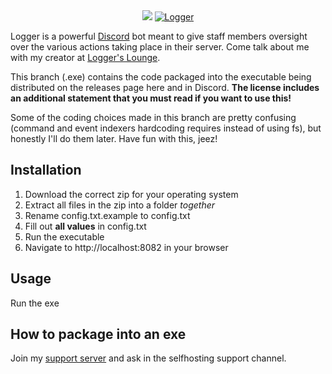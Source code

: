 
<center><img  src="https://curtisf.dev/Logger.png" />

<a  href="https://discordbots.org/bot/298822483060981760" >

<img  src="https://discordbots.org/api/widget/298822483060981760.svg"  alt="Logger" />

</a>

</center>

  

Logger is a powerful [Discord](https://discordapp.com) bot meant to give staff members oversight over the various actions taking place in their server. Come talk about me with my creator at [Logger's Lounge](https://discord.gg/ed7Gaa3).

This branch (.exe) contains the code packaged into the executable being distributed on the releases page here and in Discord. **The license includes an additional statement that you must read if you want to use this!**

  Some of the coding choices made in this branch are pretty confusing (command and event indexers hardcoding requires instead of using fs), but honestly I'll do them later. Have fun with this, jeez!

## Installation
1. Download the correct zip for your operating system
2. Extract all files in the zip into a folder *together*
3. Rename config.txt.example to config.txt
4. Fill out __all values__ in config.txt
5. Run the executable
6. Navigate to http://localhost:8082 in your browser

  

## Usage
Run the exe

## How to package into an exe
Join my [support server](https://discord.gg/ed7Gaa3) and ask in the selfhosting support channel.
